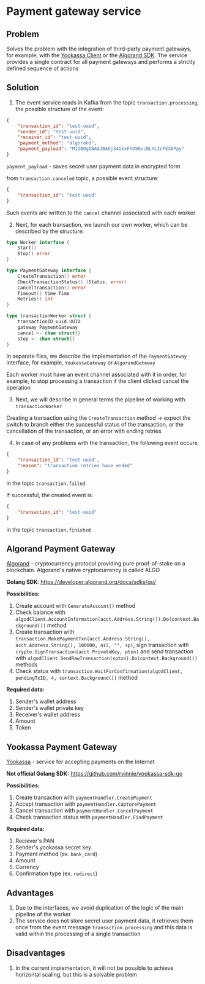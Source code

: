 # Payment gateway service

## Problem
Solves the problem with the integration of third-party payment gateways, for example, with the [Yookassa Client](https://github.com/rvinnie/yookassa-sdk-go) or the [Algorand SDK](https://developer.algorand.org/docs/sdks/go/). The service provides a single contract for all payment gateways and performs a strictly defined sequence of actions

## Solution
1. The event service reads in Kafka from the topic `transaction.processing`, the possible structure of the event:
```json
{
	"transaction_id": "test-uuid",
	"sender_id": "test-uuid",
	"receiver_id": "test-uuid",
	"payment_method": "algorand",
	"payment_payload": "MIIBOgIBAAJBAKj34GkxFhD90vcNLYLInFEX6Ppy"
}
```

`payment_payload` - saves secret user payment data in encrypted form

from `transaction.canceled` topic, a possible event structure:
```json
{
	"transaction_id": "test-uuid"
}
```

Such events are written to the `cancel` channel associated with each worker

2. Next, for each transaction, we launch our own worker, which can be described by the structure:
```go
type Worker interface {
	Start()
	Stop() error
}

type PaymentGateway interface {
	CreateTransaction() error
	CheckTransactionStatus() (Status, error)
	CancelTransaction() error
	Timeout() time.Time
	Retries() int
}

type transactionWorker struct {
	transactionID uuid.UUID
	gateway PaymentGateway
	cancel <- chan struct{}
	stop <- chan struct{}
}
```

In separate files, we describe the implementation of the `PaymentGateway` interface, for example, `YoukassaGateway` or `AlgorandGateway`

Each worker must have an event channel associated with it in order, for example, to stop processing a transaction if the client clicked cancel the operation

3. Next, we will describe in general terms the pipeline of working with `transactionWorker`
   
Creating a transaction using the `CreateTransaction` method -> expect the switch to branch either the successful status of the transaction, or the cancellation of the transaction, or an error with ending retries

4. In case of any problems with the transaction, the following event occurs:
```json
{
	"transaction_id": "test-uuid",
	"reason": "transaction retries have ended"
}
```

in the topic `transaction.failed`

If successful, the created event is:
```json
{
	"transaction_id": "test-uuid"
}
```

in the topic `transaction.finished`

## Algorand Payment Gateway
[Algorand](https://www.algorand.foundation/) - cryptocurrency protocol providing pure proof-of-stake on a blockchain. Algorand's native cryptocurrency is called ALGO

**Golang SDK**: https://developer.algorand.org/docs/sdks/go/

**Possibilities:**
1. Create account with `GenerateAccount()` method
2. Check balance with `algodClient.AccountInformation(acct.Address.String()).Do(context.Background())` method
3. Create transaction with `transaction.MakePaymentTxn(acct.Address.String(), acct.Address.String(), 100000, nil, "", sp)`, sign transaction with `crypto.SignTransaction(acct.PrivateKey, ptxn)` and send transaction with `algodClient.SendRawTransaction(sptxn).Do(context.Background())` methods
4. Check status with `transaction.WaitForConfirmation(algodClient, pendingTxID, 4, context.Background())` method

**Required data:**
1. Sender's wallet address
2. Sender's wallet private key
3. Receiver's wallet address
4. Amount
5. Token

## Yookassa Payment Gateway
[Yookassa](https://yookassa.ru/) - service for accepting payments on the Internet

**Not official Golang SDK:** https://github.com/rvinnie/yookassa-sdk-go

**Possibilities:**
1. Create transaction with `paymentHandler.CreatePayment`
2. Accept transaction with `paymentHandler.CapturePayment`
3. Cancel transaction with `paymentHandler.CancelPayment`
4. Check transaction status with `paymentHandler.FindPayment`

**Required data:**
1. Reciever's PAN
2. Sender's yookassa secret key
3. Payment method (ex. `bank_card`)
4. Amount
5. Currency
6. Confirmation type (ex. `redirect`)

## Advantages
1. Due to the interfaces, we avoid duplication of the logic of the main pipeline of the worker
2. The service does not store secret user payment data, it retrieves them once from the event message `transaction.processing` and this data is valid within the processing of a single transaction

## Disadvantages
1. In the current implementation, it will not be possible to achieve horizontal scaling, but this is a solvable problem
